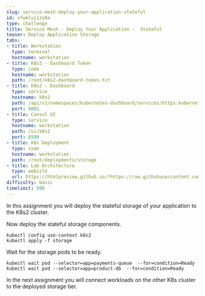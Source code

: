 ```yaml
---
slug: service-mesh-deploy-your-application-stateful
id: vfwmluj1zx8a
type: challenge
title: Service Mesh - Deploy Your Application -  Stateful
teaser: Deploy Application Storage
tabs:
- title: Workstation
  type: terminal
  hostname: workstation
- title: K8s2 - Dashboard Token
  type: code
  hostname: workstation
  path: /root/k8s2-dashboard-token.txt
- title: K8s2 - Dashboard
  type: service
  hostname: k8s2
  path: /api/v1/namespaces/kubernetes-dashboard/services/https:kubernetes-dashboard:/proxy/
  port: 8001
- title: Consul UI
  type: service
  hostname: workstation
  path: /ui/k8s2
  port: 8500
- title: K8s Deployment
  type: code
  hostname: workstation
  path: /root/deployments/storage
- title: Lab Architecture
  type: website
  url: https://htmlpreview.github.io/?https://raw.githubusercontent.com/hashicorp/field-workshops-consul/master/instruqt-tracks/consul-life-of-a-developer/assets/diagrams/diagrams.html
difficulty: basic
timelimit: 500
---
```

In this assignment you will deploy the stateful storage of your application to the K8s2 cluster. <br>

Now deploy the stateful storage components.

```
kubectl config use-context k8s2
kubectl apply -f storage
```

Wait for the storage pods to be ready.

```
kubectl wait pod --selector=app=payments-queue  --for=condition=Ready
kubectl wait pod --selector=app=product-db  --for=condition=Ready
```

In the next assignment you will connect workloads on the other K8s cluster to the deployed storage tier.
